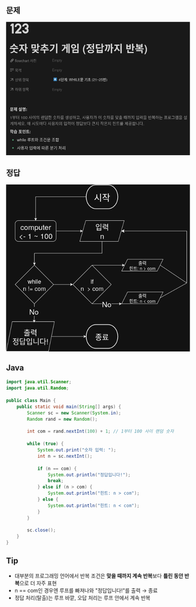 ## 문제
![](Question.png)

## 정답
![](Answer.png)

## Java
```java
import java.util.Scanner;
import java.util.Random;

public class Main {
    public static void main(String[] args) {
        Scanner sc = new Scanner(System.in);
        Random rand = new Random();
        
        int com = rand.nextInt(100) + 1; // 1부터 100 사이 랜덤 숫자

        while (true) {
            System.out.print("숫자 입력: ");
            int n = sc.nextInt();

            if (n == com) {
                System.out.println("정답입니다!");
                break;
            } else if (n > com) {
                System.out.println("힌트: n > com");
            } else {
                System.out.println("힌트: n < com");
            }
        }

        sc.close();
    }
}
```

## Tip
- 대부분의 프로그래밍 언어에서 반복 조건은 **맞을 때까지 계속 반복**보다 **틀린 동안 반복**으로 더 자주 표현
- n == com인 경우엔 루프를 빠져나와 "정답입니다!"를 출력 → 종료
- 정답 처리(탈출)는 루프 바깥, 오답 처리는 루프 안에서 계속 반복
